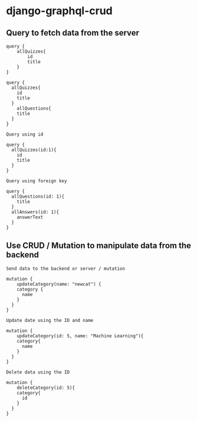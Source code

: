 # django-graphql-crud



## Query to fetch data from the server

```
query {
    allQuizzes{
        id
        title
    }
}
```

```
query {
  allQuizzes{
    id
    title
  }
	allQuestions{
    title
  }
}
```

`Query using id`

```
query {
  allQuizzes(id:1){
    id
    title
  }
}
```

`Query using foreign key`

```
query {
  allQuestions(id: 1){
    title
  }
  allAnswers(id: 1){
    answerText
  }
}

```

## Use CRUD / Mutation to manipulate data from the backend

`Send data to the backend or server / mutation`

```
mutation {
	updateCategory(name: "newcat") {
    category {
      name
    }
  }
}
```

`Update date using the ID and name`

```
mutation {
	updateCategory(id: 5, name: "Machine Learning"){
    category{
      name
    }
  }
}
```

`Delete data using the ID`

```
mutation {
	deleteCategory(id: 5){
    category{
      id
    }
  }
}
```
